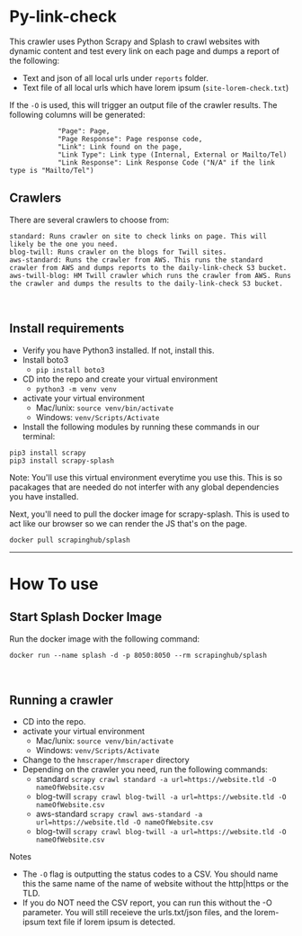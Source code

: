 # Py-link-check

This crawler uses Python Scrapy and Splash to crawl websites with dynamic content and test every link on each page and dumps a report of the following:
- Text and json of all local urls under `reports` folder. 
- Text file of all local urls which have lorem ipsum (`site-lorem-check.txt`)

If the `-O` is used, this will trigger an output file of the crawler results. The following columns will be generated:
```
            "Page": Page,
            "Page Response": Page response code,
            "Link": Link found on the page,
            "Link Type": Link type (Internal, External or Mailto/Tel)
            "Link Response": Link Response Code ("N/A" if the link type is "Mailto/Tel")
```

## Crawlers
There are several crawlers to choose from:
```
standard: Runs crawler on site to check links on page. This will likely be the one you need.
blog-twill: Runs crawler on the blogs for Twill sites.
aws-standard: Runs the crawler from AWS. This runs the standard crawler from AWS and dumps reports to the daily-link-check S3 bucket.
aws-twill-blog: HM Twill crawler which runs the crawler from AWS. Runs the crawler and dumps the results to the daily-link-check S3 bucket.
```
<br>

## Install requirements
- Verify you have Python3 installed. If not, install this.
- Install boto3
  - `pip install boto3` 
- CD into the repo and create your virtual environment
  - `python3 -m venv venv`
- activate your virtual environment
  - Mac/lunix: `source venv/bin/activate`
  - Windows: `venv/Scripts/Activate`
- Install the following modules by running these commands in our terminal:
``` 
pip3 install scrapy
pip3 install scrapy-splash
```

Note: You'll use this virtual environment everytime you use this. This is so pacakages that are needed do not interfer with any global dependencies you have installed. 


Next, you'll need to pull the docker image for scrapy-splash. This is used to act like our browser so we can render the JS that's on the page.
```
docker pull scrapinghub/splash
```

---

# How To use

## Start Splash Docker Image
Run the docker image with the following command:
```
docker run --name splash -d -p 8050:8050 --rm scrapinghub/splash
```
<br>

## Running a crawler
- CD into the repo.
- activate your virtual environment
  - Mac/lunix: `source venv/bin/activate`
  - Windows: `venv/Scripts/Activate`
- Change to the `hmscraper/hmscraper` directory
- Depending on the crawler you need, run the following commands:
    - standard
    ``` scrapy crawl standard -a url=https://website.tld -O nameOfWebsite.csv ```
    - blog-twill
    ``` scrapy crawl blog-twill -a url=https://website.tld -O nameOfWebsite.csv ```
    - aws-standard
    ``` scrapy crawl aws-standard -a url=https://website.tld -O nameOfWebsite.csv ```
    - blog-twill
    ``` scrapy crawl blog-twill -a url=https://website.tld -O nameOfWebsite.csv ```

Notes
- The `-O` flag is outputting the status codes to a CSV. You should name this the same name of the name of website without the http|https or the TLD. 
- If you do NOT need the CSV report, you can run this without the -O parameter. You will still receieve the urls.txt/json files, and the lorem-ipsum text file if lorem ipsum is detected. 